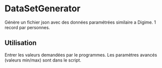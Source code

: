 # DataSetGenerator
Génère un fichier json avec des données paramétrées similaire a Digime. 1 record par personnes.

## Utilisation
Entrer les valeurs demandées par le programmes. Les paramètres avancés (valeurs min/max) sont dans le script.